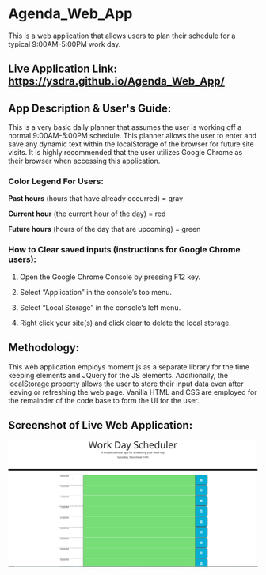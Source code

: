 # Agenda_Web_App
This is a web application that allows users to plan their schedule for a typical 9:00AM-5:00PM work day. 

## Live Application Link: https://ysdra.github.io/Agenda_Web_App/

## App Description & User's Guide:
This is a very basic daily planner that assumes the user is working off a normal 9:00AM-5:00PM schedule. This planner allows the user to enter and save any dynamic text within the localStorage of the browser for future site visits. It is highly recommended that the user utilizes Google Chrome as their browser when accessing this application. 

### Color Legend For Users: 

**Past hours** (hours that have already occurred) = gray

**Current hour** (the current hour of the day) = red

**Future hours** (hours of the day that are upcoming) = green

### How to Clear saved inputs (instructions for Google Chrome users):
1. Open the Google Chrome Console by pressing F12 key.

2. Select “Application” in the console’s top menu.

3. Select “Local Storage” in the console’s left menu.

4. Right click your site(s) and click clear to delete the local storage.

## Methodology:
This web application employs moment.js as a separate library for the time keeping elements and JQuery for the JS elements. Additionally, the localStorage property allows the user to store their input data even after leaving or refreshing the web page. Vanilla HTML and CSS are employed for the remainder of the code base to form the UI for the user. 

## Screenshot of Live Web Application:
![image](https://github.com/Ysdra/Agenda_Web_App/blob/main/Work%20Day%20Scheduler%20Screenshot.PNG)
